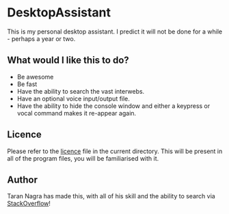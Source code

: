 # DesktopAssistant
This is my personal desktop assistant. I predict it will not be done for a while - perhaps a year or two.

## What would I like this to do?
- Be awesome
- Be fast
- Have the ability to search the vast interwebs.
- Have an optional voice input/output file.
- Have the ability to hide the console window and either a keypress or vocal command makes it re-appear again.

## Licence
Please refer to the [licence](LICENSE) file in the current directory. This will be present in all of the program files, you will be familiarised with it.

## Author
Taran Nagra has made this, with all of his skill and the ability to search via [StackOverflow](https://stackoverflow.com)!